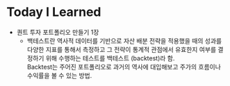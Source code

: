 # Today I Learned
* 퀀트 투자 포트폴리오 만들기 1장
  * 백테스트란
    역사적 데이터를 기반으로 자산 배분 전략을 적용했을 때의 성과를 다양한 지표를 통해서 측정하고 그 전략이 통계적 관점에서 유효한지 여부를 결정하기 위해 수행하는 테스트를 백테스트 (backtest)라 함.   
    Backtest는 주어진 포트폴리오로 과거의 역사에 대입해보고 주가의 흐름이나 수익률을 볼 수 있는 방법. 
